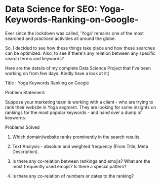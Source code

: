 # Data Science for SEO: Yoga-Keywords-Ranking-on-Google-


Ever since the lockdown was called, 'Yoga' remains one of the most searched and practiced activities all around the globe. 



So, I decided to see how these things take place and how these searches can be optimized. Also, to see if there's any relation between any specific search terms and keywords?



Here are the details of my complete Data Science Project that I've been working on from few days. Kindly have a look at it:)



Title : Yoga Keywords Ranking on Google 



Problem Statement: 



Suppose your marketing team is working with a client - who are trying to rank their website in Yoga segment. They are looking for some insights on rankings for the most popular keywords - and hand over a dump of keywords.



Problems Solved


1. Which domain/website ranks prominently in the search results. 

2. Text Analysis - absolute and weighted frequency (From Title, Meta Description).

3. Is there any co-relation between rankings and emojis? What are the most frequently used emojis? Is there a special pattern?

4. Is there any co-relation of numbers or dates to the ranking? 


